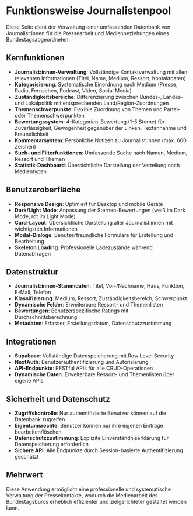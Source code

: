 # Funktionsweise Journalistenpool

Diese Seite dient der Verwaltung einer umfassenden Datenbank von Journalist:innen für die Pressearbeit und Medienbeziehungen eines Bundestagsabgeordneten.

## Kernfunktionen

- **Journalist:innen-Verwaltung**: Vollständige Kontaktverwaltung mit allen relevanten Informationen (Titel, Name, Medium, Ressort, Kontaktdaten)
- **Kategorisierung**: Systematische Einordnung nach Medium (Presse, Radio, Fernsehen, Podcast, Video, Social Media)
- **Zuständigkeitsbereiche**: Differenzierung zwischen Bundes-, Landes- und Lokalpolitik mit entsprechenden Land/Region-Zuordnungen
- **Themenschwerpunkte**: Flexible Zuordnung von Themen und Partei- oder Themenschwerpunkten
- **Bewertungssystem**: 4-Kategorien-Bewertung (1-5 Sterne) für Zuverlässigkeit, Gewogenheit gegenüber der Linken, Textannahme und Freundlichkeit
- **Kommentarsystem**: Persönliche Notizen zu Journalist:innen (max. 600 Zeichen)
- **Such- und Filterfunktionen**: Umfassende Suche nach Namen, Medium, Ressort und Themen
- **Statistik-Dashboard**: Übersichtliche Darstellung der Verteilung nach Medientypen

## Benutzeroberfläche

- **Responsive Design**: Optimiert für Desktop und mobile Geräte
- **Dark/Light Mode**: Anpassung der Sternen-Bewertungen (weiß im Dark Mode, rot im Light Mode)
- **Card-Layout**: Übersichtliche Darstellung aller Journalist:innen mit wichtigsten Informationen
- **Modal-Dialoge**: Benutzerfreundliche Formulare für Erstellung und Bearbeitung
- **Skeleton Loading**: Professionelle Ladezustände während Datenabfragen

## Datenstruktur

- **Journalist:innen-Stammdaten**: Titel, Vor-/Nachname, Haus, Funktion, E-Mail, Telefon
- **Klassifizierung**: Medium, Ressort, Zuständigkeitsbereich, Schwerpunkt
- **Dynamische Felder**: Erweiterbare Ressort- und Themenlisten
- **Bewertungen**: Benutzerspezifische Ratings mit Durchschnittsberechnung
- **Metadaten**: Erfasser, Erstellungsdatum, Datenschutzzustimmung

## Integrationen

- **Supabase**: Vollständige Datenspeicherung mit Row Level Security
- **NextAuth**: Benutzerauthentifizierung und Autorisierung  
- **API-Endpunkte**: RESTful APIs für alle CRUD-Operationen
- **Dynamische Daten**: Erweiterbare Ressort- und Themenlisten über eigene APIs

## Sicherheit und Datenschutz

- **Zugriffskontrolle**: Nur authentifizierte Benutzer können auf die Datenbank zugreifen
- **Eigentumsrechte**: Benutzer können nur ihre eigenen Einträge bearbeiten/löschen
- **Datenschutzzustimmung**: Explizite Einverständniserklärung für Datenspeicherung erforderlich
- **Sichere API**: Alle Endpunkte durch Session-basierte Authentifizierung geschützt

## Mehrwert

Diese Anwendung ermöglicht eine professionelle und systematische Verwaltung der Pressekontakte, wodurch die Medienarbeit des Bundestagsbüros erheblich effizienter und zielgerichteter gestaltet werden kann. 